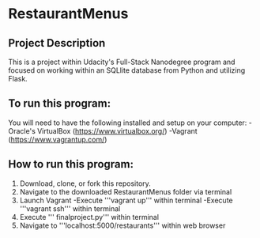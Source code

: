 # RestaurantMenus
## Project Description

This is a project within Udacity's Full-Stack Nanodegree program and focused on working within an SQLlite database from Python and utilizing Flask. 

## To run this program:
You will need to have the following installed and setup on your computer:
-Oracle's VirtualBox (https://www.virtualbox.org/)
-Vagrant (https://www.vagrantup.com/)

## How to run this program:

1. Download, clone, or fork this repository. 
2. Navigate to the downloaded RestaurantMenus folder via terminal
3. Launch Vagrant
  -Execute '''vagrant up''' within terminal
  -Execute '''vagrant ssh''' within terminal
4. Execute ''' finalproject.py''' within terminal
5. Navigate to '''localhost:5000/restaurants''' within web browser
